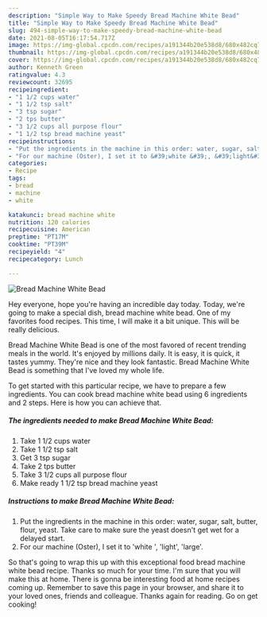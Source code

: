 ```yaml
---
description: "Simple Way to Make Speedy Bread Machine White Bead"
title: "Simple Way to Make Speedy Bread Machine White Bead"
slug: 494-simple-way-to-make-speedy-bread-machine-white-bead
date: 2021-08-05T16:17:54.717Z
image: https://img-global.cpcdn.com/recipes/a191344b20e538d8/680x482cq70/bread-machine-white-bead-recipe-main-photo.jpg
thumbnail: https://img-global.cpcdn.com/recipes/a191344b20e538d8/680x482cq70/bread-machine-white-bead-recipe-main-photo.jpg
cover: https://img-global.cpcdn.com/recipes/a191344b20e538d8/680x482cq70/bread-machine-white-bead-recipe-main-photo.jpg
author: Kenneth Green
ratingvalue: 4.3
reviewcount: 32695
recipeingredient:
- "1 1/2 cups water"
- "1 1/2 tsp salt"
- "3 tsp sugar"
- "2 tps butter"
- "3 1/2 cups all purpose flour"
- "1 1/2 tsp bread machine yeast"
recipeinstructions:
- "Put the ingredients in the machine in this order: water, sugar, salt, butter, flour, yeast. Take care to make sure the yeast doesn&#39;t get wet for a delayed start."
- "For our machine (Oster), I set it to &#39;white &#39;, &#39;light&#39;, &#39;large&#39;."
categories:
- Recipe
tags:
- bread
- machine
- white

katakunci: bread machine white 
nutrition: 120 calories
recipecuisine: American
preptime: "PT17M"
cooktime: "PT39M"
recipeyield: "4"
recipecategory: Lunch

---
```



![Bread Machine White Bead](https://img-global.cpcdn.com/recipes/a191344b20e538d8/680x482cq70/bread-machine-white-bead-recipe-main-photo.jpg)

Hey everyone, hope you're having an incredible day today. Today, we're going to make a special dish, bread machine white bead. One of my favorites food recipes. This time, I will make it a bit unique. This will be really delicious.

Bread Machine White Bead is one of the most favored of recent trending meals in the world. It's enjoyed by millions daily. It is easy, it is quick, it tastes yummy. They're nice and they look fantastic. Bread Machine White Bead is something that I've loved my whole life.




To get started with this particular recipe, we have to prepare a few ingredients. You can cook bread machine white bead using 6 ingredients and 2 steps. Here is how you can achieve that.

<!--inarticleads1-->

##### The ingredients needed to make Bread Machine White Bead:

1. Take 1 1/2 cups water
1. Take 1 1/2 tsp salt
1. Get 3 tsp sugar
1. Take 2 tps butter
1. Take 3 1/2 cups all purpose flour
1. Make ready 1 1/2 tsp bread machine yeast




<!--inarticleads2-->

##### Instructions to make Bread Machine White Bead:

1. Put the ingredients in the machine in this order: water, sugar, salt, butter, flour, yeast. Take care to make sure the yeast doesn&#39;t get wet for a delayed start.
1. For our machine (Oster), I set it to &#39;white &#39;, &#39;light&#39;, &#39;large&#39;.




So that's going to wrap this up with this exceptional food bread machine white bead recipe. Thanks so much for your time. I'm sure that you will make this at home. There is gonna be interesting food at home recipes coming up. Remember to save this page in your browser, and share it to your loved ones, friends and colleague. Thanks again for reading. Go on get cooking!
